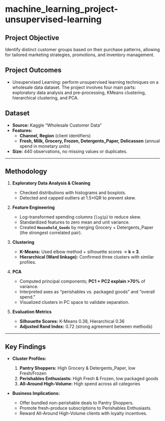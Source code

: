 # machine_learning_project-unsupervised-learning

## Project Objective
Identify distinct customer groups based on their purchase patterns, allowing for tailored marketing strategies, promotions, and inventory management.

## Project Outcomes

- Unsupervised Learning: perform unsupervised learning techniques on a wholesale data dataset. The project involves four main parts: exploratory data analysis and pre-processing, KMeans clustering, hierarchical clustering, and PCA.

## Dataset

- **Source:** Kaggle “Wholesale Customer Data”  
- **Features:**  
  - **Channel, Region** (client identifiers)  
  - **Fresh, Milk, Grocery, Frozen, Detergents_Paper, Delicassen** (annual spend in monetary units)  
- **Size:** 440 observations, no missing values or duplicates.


---

## Methodology

1. **Exploratory Data Analysis & Cleaning**  
   - Checked distributions with histograms and boxplots.  
   - Detected and capped outliers at 1.5×IQR to prevent skew.  

2. **Feature Engineering**  
   - Log-transformed spending columns (`log1p`) to reduce skew.  
   - Standardized features to zero mean and unit variance.  
   - Created **`Household_Goods`** by merging Grocery + Detergents_Paper (the strongest correlated pair).

3. **Clustering**  
   - **K-Means:** Used elbow method + silhouette scores → **k = 3**.  
   - **Hierarchical (Ward linkage):** Confirmed three clusters with similar profiles.  

4. **PCA**  
   - Computed principal components; **PC1 + PC2 explain >70%** of variance.  
   - Interpreted axes as “perishables vs. packaged goods” and “overall spend.”  
   - Visualized clusters in PC space to validate separation.

5. **Evaluation Metrics**  
   - **Silhouette Scores:** K-Means 0.38, Hierarchical 0.36  
   - **Adjusted Rand Index:** 0.72 (strong agreement between methods)  

---

## Key Findings

- **Cluster Profiles:**  
  1. **Pantry Shoppers:** High Grocery & Detergents_Paper, low Fresh/Frozen  
  2. **Perishables Enthusiasts:** High Fresh & Frozen, low packaged goods  
  3. **All-Around High-Volume:** High spend across all categories

- **Business Implications:**  
  - Offer bundled non-perishable deals to Pantry Shoppers.  
  - Promote fresh-produce subscriptions to Perishables Enthusiasts.  
  - Reward All-Around High-Volume clients with loyalty incentives.
